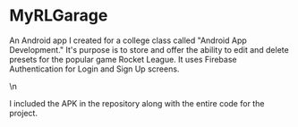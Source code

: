 # MyRLGarage

An Android app I created for a college class called "Android App Development." It's purpose is to store and offer the ability to edit and delete presets for the popular game Rocket League. It uses Firebase Authentication for Login and Sign Up screens.

\n

I included the APK in the repository along with the entire code for the project.
